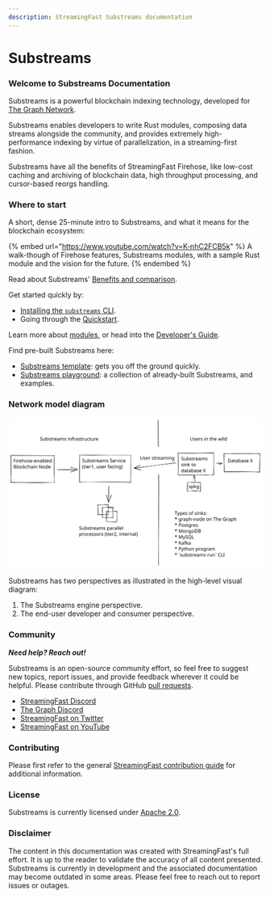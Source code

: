 ```yaml
---
description: StreamingFast Substreams documentation
---
```


# Substreams

### Welcome to Substreams Documentation

Substreams is a powerful blockchain indexing technology, developed for [The Graph Network](https://thegraph.com).

Substreams enables developers to write Rust modules, composing data streams alongside the community, and provides extremely high-performance indexing by virtue of parallelization, in a streaming-first fashion.

Substreams have all the benefits of StreamingFast Firehose, like low-cost caching and archiving of blockchain data, high throughput processing, and cursor-based reorgs handling.

### Where to start

A short, dense 25-minute intro to Substreams, and what it means for the blockchain ecosystem:

{% embed url="https://www.youtube.com/watch?v=K-nhC2FCB5k" %}
A walk-though of Firehose features, Substreams modules, with a sample Rust module and the vision for the future.
{% endembed %}

Read about Substreams' [Benefits and comparison](concept-and-fundamentals/benefits/).

Get started quickly by:

* [Installing the `substreams` CLI](getting-started/installing-the-cli.md).
* Going through the [Quickstart](getting-started/quickstart.md).

Learn more about [modules](concepts-and-fundamentals/modules.md), or head into the [Developer's Guide](developers-guide/overview.md).

Find pre-built Substreams here:

* [Substreams template](https://github.com/streamingfast/substreams-template): gets you off the ground quickly.
* [Substreams playground](https://github.com/streamingfast/substreams-playground): a collection of already-built Substreams, and examples.

### Network model diagram

<img src=".gitbook/assets/substreams.excalidraw (1).svg" alt="" class="gitbook-drawing">

Substreams has two perspectives as illustrated in the high-level visual diagram:

1. The Substreams engine perspective.
2. The end-user developer and consumer perspective.

### Community

_**Need help? Reach out!**_

Substreams is an open-source community effort, so feel free to suggest new topics, report issues, and provide feedback wherever it could be helpful. Please contribute through GitHub [pull requests](https://docs.github.com/en/pull-requests/collaborating-with-pull-requests/proposing-changes-to-your-work-with-pull-requests/about-pull-requests).

* [StreamingFast Discord](https://discord.gg/mYPcRAzeVN)
* [The Graph Discord](https://discord.gg/vtvv7FP)
* [StreamingFast on Twitter](https://twitter.com/streamingfastio)
* [StreamingFast on YouTube](https://www.youtube.com/c/streamingfast)

### Contributing

Please first refer to the general [StreamingFast contribution guide](https://github.com/streamingfast/streamingfast/blob/master/CONTRIBUTING.md) for additional information.

### License

Substreams is currently licensed under [Apache 2.0](../LICENSE/).

### Disclaimer

The content in this documentation was created with StreamingFast's full effort. It is up to the reader to validate the accuracy of all content presented. Substreams is currently in development and the associated documentation may become outdated in some areas. Please feel free to reach out to report issues or outages.

